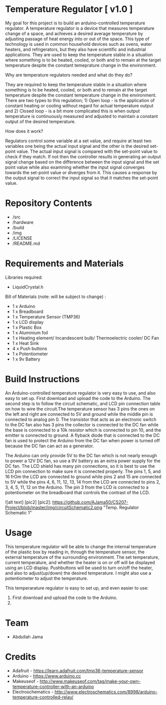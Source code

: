 # Temperature Regulator [ v1.0 ]



My goal for this project is to build an arduino-controlled temperature regulator. A temperature regulator is a device that measures temperature change of a space, and achieves a desired average temperature by adjusting passage of heat energy into or out of the space. This type of technology is used in common household devices such as ovens, water heaters, and refrigerators, but they also have scientific and industrial applications. They are used to keep the temperature stable in a situation where something is to be heated, cooled, or both and to remain at the target temperature despite the constant temeprature change in the environment.

Why are temperature regulators needed and what do they do? 

They are required to keep the temperature stable in a situation where something is to be heated, cooled, or both and to remain at the target temperature despite the constant temperature change in the environment. There are two types to this regulation; 1) Open loop - is the application of constant heating or cooling without regard for actual temperature output and 2) Closed loop - is a bit more complicated this is when output temperature is continuously measured and adjusted to maintain a constant output of the desired temperature.

How does it work?

Regulators control some variable at a set value, and require at least two variables one being the actual input signal and the other is the desired set-point value. The actual input signal is compared with the set-point value to check if they match. If not then the controller results in generating an output signal change based on the difference between the input signal and the set point value while also examining whether the input signal converges towards the set-point value or diverges from it. This causes a response by the output signal to correct the input signal so that it matches the set-point value.

# Repository Contents

* /src
* /hardware
* /build
* /img
* /LICENSE
* /README.md

# Requirements and Materials

Libraries required:

* LiquidCrystal.h

Bill of Materials (note: will be subject to change) :

* 1 x Arduino
* 1 x Breadboard
* 1 x Temperature Sensor (TMP36)
* 1 x LCD display
* 1 x Plastic Box 
* 1 x Aluminium foil
* 1 x Heating element/ Incandescent bulb/ Thermoelectric cooler/ DC Fan
* 1 x Heat Sink
* 4 x Push buttons
* 1 x Potentiometer
* 1 x 9v Battery

# Build Instructions

An Arduino-controlled temperature regulator is very easy to use, and also easy to set up. First download and upload the code to the Arduino. The second step is to follow the circuit schematic, and LCD pin connection table on how to wire the circuit.The temperature sensor has 3 pins the ones on the left and right are connected to 5V and  ground while the middle pin is connected to analog pin 0. The transistor that acts as an electronic switch to the DC fan also has 3 pins the collector is connected to the DC fan while the base is connected to a 10k resistor which is connected to pin 10, and the emitter is connected to ground. A flyback diode that is connected to the DC fan is used to protect the Arduino from the DC fan when power is turned off because the DC fan can act as a generator. 

The Arduino can only provide 5V to the DC fan which is not nearly enough to power a 12V DC fan, so use a 9V battery as an extra power supply for the DC fan. The LCD shield has many pin connections, so it is best to use the LCD pin connection to make sure it is connected properly. The pins 1, 5, and 16 frOm the LCD are connected to ground while pins 2 and 15 are connected to 5V while the pins 4, 6, 11, 12, 13, 14 from the LCD are connected to pins 2, 3, 4, 5, 11, 12 on the Arduino. The pin 3 from the LCD is connected to a potentiometer on the breadboard that controls the contrast of the LCD. 

![alt text] [pic2]
[pic2]: https://github.com/AJama50/CS207-Project/blob/master/img/circuitSchematic2.png "Temp. Regulator Schematic 1"

# Usage

This temperature regulator will be able to change the internal temperature of the plastic box by reading in, through the temperature sensor, the external temperature of the surrounding environment. The set temperature, current temperature, and whether the heater is on or off will be displayed using an LCD display. Pushbuttons will be used to turn on/off the heater, and also to adjust(up/down) the desired temperature. I might also use a potentiometer to adjust the temperature.

This temperarature regulator is easy to set up, and even easier to use:
1) First download and upload the code to the Arduino.
2)

# Team

* Abdullah Jama

# Credits

* Adafruit - https://learn.adafruit.com/tmp36-temperature-sensor
* Arduino - https://www.arduino.cc
* Makeuseof - http://www.makeuseof.com/tag/make-your-own-temperature-controller-with-an-arduino
* Electroschematics - http://www.electroschematics.com/8998/arduino-temperature-controlled-relay/
